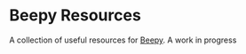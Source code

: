 # Beepy Resources

A collection of useful resources for [Beepy](https://beepy.sqfmi.com/).
A work in progress
